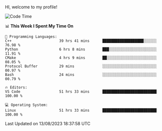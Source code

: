 HI, welcome to my profile!
<!--START_SECTION:waka-->
![Code Time](http://img.shields.io/badge/Code%20Time-1%2C214%20hrs%2037%20mins-blue)

📊 **This Week I Spent My Time On** 

```text
💬 Programming Languages: 
C++                      39 hrs 41 mins      ███████████████████░░░░░░   76.98 % 
Python                   6 hrs 8 mins        ███░░░░░░░░░░░░░░░░░░░░░░   11.91 % 
CMake                    4 hrs 9 mins        ██░░░░░░░░░░░░░░░░░░░░░░░   08.05 % 
Protocol Buffer          29 mins             ░░░░░░░░░░░░░░░░░░░░░░░░░   00.97 % 
Bash                     24 mins             ░░░░░░░░░░░░░░░░░░░░░░░░░   00.79 % 

🔥 Editors: 
VS Code                  51 hrs 33 mins      █████████████████████████   100.00 % 

💻 Operating System: 
Linux                    51 hrs 33 mins      █████████████████████████   100.00 % 
```


 Last Updated on 13/08/2023 18:37:58 UTC
<!--END_SECTION:waka-->
